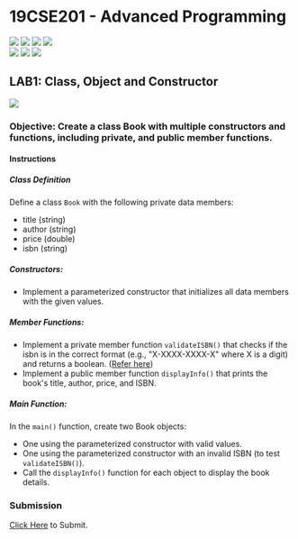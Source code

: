 # 19CSE201 - Advanced Programming 
![](https://img.shields.io/badge/Batch-23CYS-lightgreen) ![](https://img.shields.io/badge/UG-blue) ![](https://img.shields.io/badge/Subject-AP-blue)
![](https://img.shields.io/badge/-HPOJ-brown) <br/>
![](https://img.shields.io/badge/Lecture-2-orange) ![](https://img.shields.io/badge/Practical-3-orange) ![](https://img.shields.io/badge/Credits-3-orange)

## LAB1: Class, Object and Constructor
 ![](https://img.shields.io/badge/Date-25_July-blue)

### Objective: Create a class Book with multiple constructors and functions, including private, and public member functions.

#### Instructions

##### Class Definition

Define a class ```Book``` with the following private data members:
- title (string)
- author (string)
- price (double)
- isbn (string)

##### Constructors:

- Implement a parameterized constructor that initializes all data members with the given values.

##### Member Functions:

- Implement a private member function ```validateISBN()``` that checks if the isbn is in the correct format (e.g., "X-XXXX-XXXX-X" where X is a digit) and returns a boolean. ([Refer here](https://ramaguru.blogspot.com/2013/06/isbn-number.html))
- Implement a public member function ```displayInfo()``` that prints the book's title, author, price, and ISBN.

##### Main Function:

In the ```main()``` function, create two Book objects:
- One using the parameterized constructor with valid values.
- One using the parameterized constructor with an invalid ISBN (to test ```validateISBN()```).
- Call the ```displayInfo()``` function for each object to display the book details.

### Submission
[Click Here](https://aumscb.amrita.edu/portal/directtool/2d33fe56-9f97-4a02-9d40-6b40bf3abe85/) to Submit.
